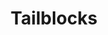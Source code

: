 ---
title: 'Tailblocks'
description: 'Tailblocks — Ready-to-use Tailwind CSS blocks'
link: 'https://tailblocks.cc/'
imageURL: 'https://res.cloudinary.com/dc6mrv5cb/image/upload/v1704740580/personal-resources/ui-stuff/tailblocks.cc__rd1fpn.png'
---